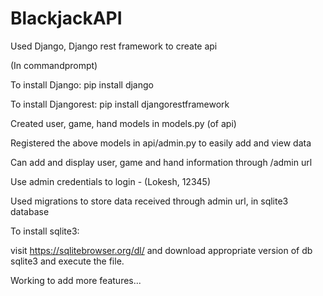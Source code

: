 # BlackjackAPI 

Used Django, Django rest framework to create api

(In commandprompt)

To install Django:  pip install django

To install Djangorest:  pip install djangorestframework



Created user, game, hand models in models.py (of api)

Registered the above models in api/admin.py to easily add and view data

Can add and display user, game and hand information through /admin url 

Use admin credentials to login - (Lokesh, 12345)

Used migrations to store data received through admin url, in sqlite3 database 


To install sqlite3: 

visit https://sqlitebrowser.org/dl/ and download appropriate version of db sqlite3 and execute the file.

Working to add more features...
